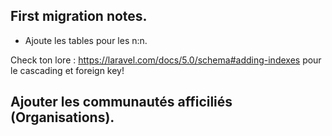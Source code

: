 ## First migration notes.

- Ajoute les tables pour les n:n.

Check ton lore : https://laravel.com/docs/5.0/schema#adding-indexes
pour le cascading et foreign key!


## Ajouter les communautés afficiliés (Organisations).
